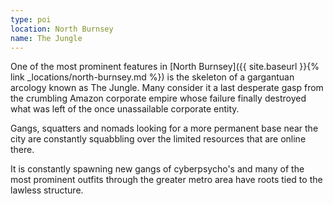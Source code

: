 ```yaml
---
type: poi
location: North Burnsey
name: The Jungle
---
```


One of the most prominent features in [North Burnsey]({{ site.baseurl }}{% link _locations/north-burnsey.md %}) is the skeleton of a gargantuan arcology known as The Jungle. Many consider it a last desperate gasp from the crumbling Amazon corporate empire whose failure finally destroyed what was left of the once unassailable corporate entity.

Gangs, squatters and nomads looking for a more permanent base near the city are constantly squabbling over the limited resources that are online there.

It is constantly spawning new gangs of cyberpsycho's and many of the most prominent outfits through the greater metro area have roots tied to the lawless structure.